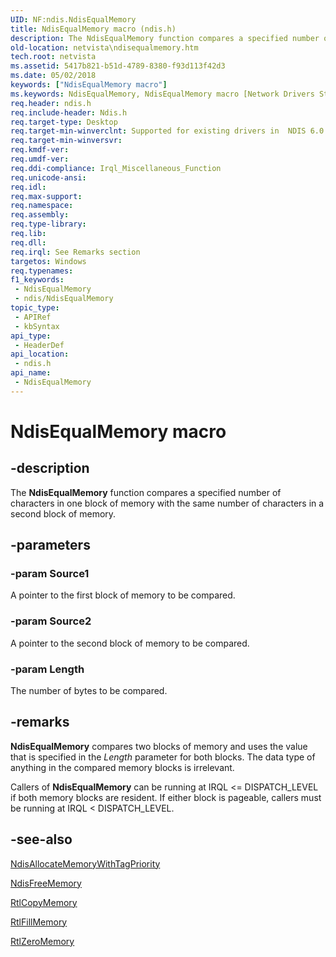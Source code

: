 ```yaml
---
UID: NF:ndis.NdisEqualMemory
title: NdisEqualMemory macro (ndis.h)
description: The NdisEqualMemory function compares a specified number of characters in one block of memory with the same number of characters in a second block of memory.
old-location: netvista\ndisequalmemory.htm
tech.root: netvista
ms.assetid: 5417b821-b51d-4789-8380-f93d113f42d3
ms.date: 05/02/2018
keywords: ["NdisEqualMemory macro"]
ms.keywords: NdisEqualMemory, NdisEqualMemory macro [Network Drivers Starting with Windows Vista], ndis/NdisEqualMemory, ndis_memory_ref_67be2fe2-f491-4b7d-9524-a4e324630f74.xml, netvista.ndisequalmemory
req.header: ndis.h
req.include-header: Ndis.h
req.target-type: Desktop
req.target-min-winverclnt: Supported for existing drivers in  NDIS 6.0 and later, but new drivers should use RtlEqualMemory instead.
req.target-min-winversvr: 
req.kmdf-ver: 
req.umdf-ver: 
req.ddi-compliance: Irql_Miscellaneous_Function
req.unicode-ansi: 
req.idl: 
req.max-support: 
req.namespace: 
req.assembly: 
req.type-library: 
req.lib: 
req.dll: 
req.irql: See Remarks section
targetos: Windows
req.typenames: 
f1_keywords:
 - NdisEqualMemory
 - ndis/NdisEqualMemory
topic_type:
 - APIRef
 - kbSyntax
api_type:
 - HeaderDef
api_location:
 - ndis.h
api_name:
 - NdisEqualMemory
---
```


# NdisEqualMemory macro


## -description

The 
  <b>NdisEqualMemory</b> function compares a specified number of characters in one block of memory with the
  same number of characters in a second block of memory.

## -parameters

### -param Source1

A pointer to the first block of memory to be compared.

### -param Source2

A pointer to the second block of memory to be compared.

### -param Length

The number of bytes to be compared.

## -remarks

<b>NdisEqualMemory</b> compares two blocks of memory and uses the value that is specified in the 
    <i>Length</i> parameter for both blocks. The data type of anything in the compared memory blocks is
    irrelevant.

Callers of 
    <b>NdisEqualMemory</b> can be running at IRQL <= DISPATCH_LEVEL if both memory blocks are resident. If
    either block is pageable, callers must be running at IRQL < DISPATCH_LEVEL.

## -see-also

<a href="https://docs.microsoft.com/windows-hardware/drivers/ddi/ndis/nf-ndis-ndisallocatememorywithtagpriority">
   NdisAllocateMemoryWithTagPriority</a>



<a href="https://docs.microsoft.com/windows-hardware/drivers/ddi/ndis/nf-ndis-ndisfreememory">NdisFreeMemory</a>



<a href="https://docs.microsoft.com/windows-hardware/drivers/ddi/wdm/nf-wdm-rtlcopymemory">RtlCopyMemory</a>



<a href="https://docs.microsoft.com/windows-hardware/drivers/ddi/wdm/nf-wdm-rtlfillmemory">RtlFillMemory</a>



<a href="https://docs.microsoft.com/windows-hardware/drivers/ddi/wdm/nf-wdm-rtlzeromemory">RtlZeroMemory</a>

